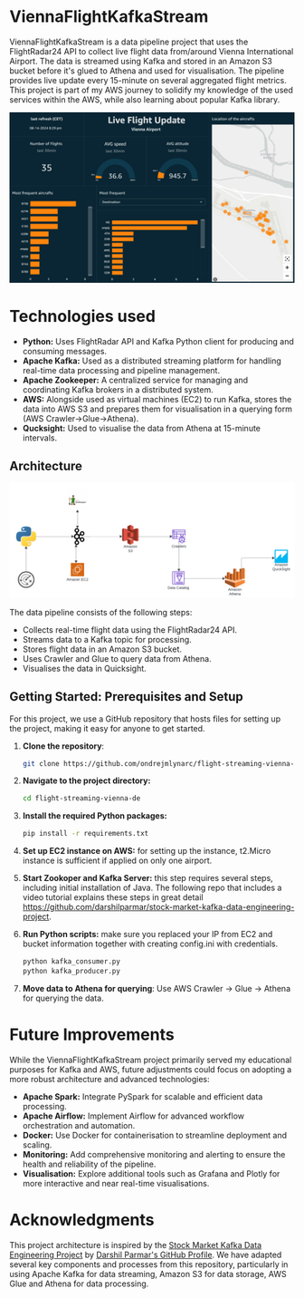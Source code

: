 # ViennaFlightKafkaStream

ViennaFlightKafkaStream is a data pipeline project that uses the FlightRadar24 API to collect live flight data from/around Vienna International Airport. The data is streamed using Kafka and stored in an Amazon S3 bucket before it's glued to Athena and used for visualisation. The pipeline provides live update every 15-minute on several aggregated flight metrics. This project is part of my AWS journey to solidify my knowledge of the used services within the AWS, while also learning about popular Kafka library.

![dahsboard_vis.png](img%2Fdahsboard_vis.png)

# Technologies used
- **Python:** Uses FlightRadar API and Kafka Python client for producing and consuming messages.
- **Apache Kafka:** Used as a distributed streaming platform for handling real-time data processing and pipeline management.
- **Apache Zookeeper:** A centralized service for managing and coordinating Kafka brokers in a distributed system.
- **AWS:** Alongside used as virtual machines (EC2) to run Kafka, stores the data into AWS S3 and prepares them for visualisation in a querying form (AWS Crawler->Glue->Athena).
- **Qucksight:** Used to visualise the data from Athena at 15-minute intervals. 

## Architecture
![kafka-pipeline-vienna-airport.png](img%2Fkafka-pipeline-vienna-airport.png)

The data pipeline consists of the following steps:

- Collects real-time flight data using the FlightRadar24 API.
- Streams data to a Kafka topic for processing.
- Stores flight data in an Amazon S3 bucket.
- Uses Crawler and Glue to query data from Athena.
- Visualises the data in Quicksight.

## Getting Started: Prerequisites and Setup
For this project, we use a GitHub repository that hosts files for setting up the project, making it easy for anyone to get started.

1. **Clone the repository**:
   ```bash
   git clone https://github.com/ondrejmlynarc/flight-streaming-vienna-de.git
   ```

2. **Navigate to the project directory:**
    ```bash
   cd flight-streaming-vienna-de
   ```

3. **Install the required Python packages:**    
    ```bash
   pip install -r requirements.txt
      ```
   
4. **Set up EC2 instance on AWS:** for setting up the instance, t2.Micro instance is sufficient if applied on only one airport. 


5. **Start Zookoper and Kafka Server:** this step requires several steps, including initial installation of Java. The following repo that includes a video tutorial explains these steps in great detail https://github.com/darshilparmar/stock-market-kafka-data-engineering-project.


6. **Run Python scripts:** make sure you replaced your IP from EC2 and bucket information together with creating config.ini with credentials.
    ```bash
   python kafka_consumer.py
   python kafka_producer.py
   ```
4. **Move data to Athena for querying**: Use AWS Crawler -> Glue -> Athena for querying the data.

# Future Improvements
While the ViennaFlightKafkaStream project primarily served my educational purposes for Kafka and AWS, future adjustments could focus on adopting a more robust architecture and advanced technologies:
- **Apache Spark:** Integrate PySpark for scalable and efficient data processing.
- **Apache Airflow:** Implement Airflow for advanced workflow orchestration and automation.
- **Docker:** Use Docker for containerisation to streamline deployment and scaling.
- **Monitoring:** Add comprehensive monitoring and alerting to ensure the health and reliability of the pipeline.
- **Visualisation:** Explore additional tools such as Grafana and Plotly for more interactive and near real-time visualisations.

# Acknowledgments
This project architecture is inspired by the [Stock Market Kafka Data Engineering Project](https://github.com/darshilparmar/stock-market-kafka-data-engineering-project/tree/main) by [Darshil Parmar's GitHub Profile](https://github.com/darshilparmar). We have adapted several key components and processes from this repository, particularly in using Apache Kafka for data streaming, Amazon S3 for data storage, AWS Glue and Athena for data processing.